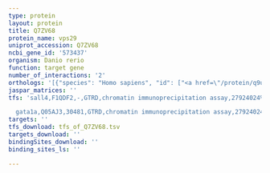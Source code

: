 ```yaml
---
type: protein
layout: protein
title: Q7ZV68
protein_name: vps29
uniprot_accession: Q7ZV68
ncbi_gene_id: '573437'
organism: Danio rerio
function: target gene
number_of_interactions: '2'
orthologs: '[{"species": "Homo sapiens", "id": ["<a href=\"/protein/q9ubq0\">Q9UBQ0</a>"]}, {"species": "Mus musculus", "id": ["<a href=\"/protein/q9qz88\">Q9QZ88</a>"]}, {"species": "Rattus norvegicus", "id": ["A0A0G2JTS3"]}, {"species": "Drosophila melanogaster", "id": ["<a href=\"/protein/q9vpx5\">Q9VPX5</a>"]}, {"species": "Caenorhabditis elegans", "id": ["Q86D99"]}, {"species": "Saccharomyces cerevisiae", "id": ["<a href=\"/protein/p38759\">P38759</a>"]}]'
jaspar_matrices: ''
tfs: 'sall4,F1QDF2,-,GTRD,chromatin immunoprecipitation assay,27924024%5Buid%5D,No

  gata1a,Q05AJ3,30481,GTRD,chromatin immunoprecipitation assay,27924024%5Buid%5D,No'
targets: ''
tfs_download: tfs_of_Q7ZV68.tsv
targets_download: ''
bindingSites_download: ''
binding_sites_ls: ''

---
```


